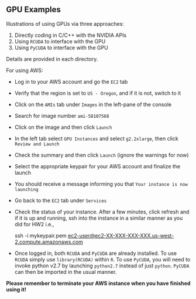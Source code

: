 ## GPU Examples

Illustrations of using GPUs via three approaches:

1. Directly coding in C/C++ with the NVIDIA APIs
2. Using `RCUDA` to interface with the GPU
3. Using `PyCUDA` to interface with the GPU

Details are provided in each directory.

For using AWS:

+ Log in to your AWS account and go the `EC2` tab

+ Verify that the region is set to `US - Oregon`, and if it is not, switch to it

+ Click on the `AMIs` tab under `Images` in the left-pane of the console

+ Search for image number `ami-58107568`

+ Click on the image and then click `Launch`

+ In the left tab select `GPU Instances` and select `g2.2xlarge`, then click `Review and Launch`

+ Check the summary and then click `Launch` (ignore the warnings for now)

+ Select the appropriate keypair for your AWS account and finalize the launch

+ You should receive a message informing you that `Your instance is now launching`

+ Go back to the `EC2` tab under `Services`

+ Check the status of your instance. After a few minutes, click refresh and if it is up and running, ssh into the instance in a similar manner as you did for HW2 i.e., 

    ssh -i mykeypair.pem ec2-user@ec2-XX-XXX-XXX-XXX.us-west-2.compute.amazonaws.com

+ Once logged in, both `RCUDA` and `PyCUDA` are already installed. To use `RCUDA` simply use `library(RCUDA)` within `R`. To use `PyCUDA`, you will need to invoke python v2.7 by launching `python2.7` instead of just `python`. `PyCUDA` can then be imported in the usual manner.

**Please remember to terminate your AWS instance when you have finished using it!**


